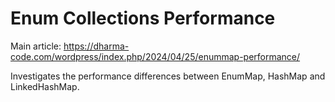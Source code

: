 # Enum Collections Performance

Main article: https://dharma-code.com/wordpress/index.php/2024/04/25/enummap-performance/

Investigates the performance differences between EnumMap, HashMap and LinkedHashMap.